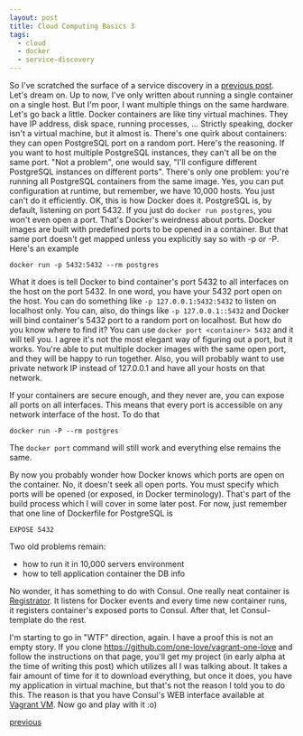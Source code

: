 ```yaml
---
layout: post
title: Cloud Computing Basics 3
tags:
  - cloud
  - docker
  - service-discovery
---
```


So I've scratched the surface of a service discovery in a
[previous post](/cloud-computing-basics-2). Let's dream on. Up to now, I've
only written about running a single container on a single host. But I'm poor, I
want multiple things on the same hardware. Let's go back a little. Docker
containers are like tiny virtual machines. They have IP address, disk space,
running processes, ... Strictly speaking, docker isn't a virtual machine, but
it almost is. There's one quirk about containers: they can open PostgreSQL port
on a random port. Here's the reasoning. If you want to host multiple PostgreSQL
instances, they can't all be on the same port. "Not a problem", one would say,
"I'll configure different PostgreSQL instances on different ports". There's
only one problem: you're running all PostgreSQL containers from the same image.
Yes, you can put configuration at runtime, but remember, we have 10,000 hosts.
You just can't do it efficiently. OK, this is how Docker does it. PostgreSQL is,
by default, listening on port 5432. If you just do `docker run postgres`, you
won't even open a port. That's Docker's weirdness about ports. Docker images are
built with predefined ports to be opened in a container. But that same port
doesn't get mapped unless you explicitly say so with -p or -P. Here's an example

`docker run -p 5432:5432 --rm postgres`

What it does is tell Docker to bind container's port 5432 to all interfaces on
the host on the port 5432. In one word, you have your 5432 port open on the
host. You can do something like `-p 127.0.0.1:5432:5432` to listen on localhost
only. You can, also, do things like `-p 127.0.0.1::5432` and Docker will bind
container's 5432 port to a random port on localhost. But how do you know where
to find it? You can use `docker port <container> 5432` and it will tell you. I
agree it's not the most elegant way of figuring out a port, but it works. You're
able to put multiple docker images with the same open port, and they will be
happy to run together. Also, you will probably want to use private network IP
instead of 127.0.0.1 and have all your hosts on that network.

If your containers are secure enough, and they never are, you can expose all
ports on all interfaces. This means that every port is accessible on any network
interface of the host. To do that

`docker run -P --rm postgres`

The `docker port` command will still work and everything else remains the same.

By now you probably wonder how Docker knows which ports are open on the
container. No, it doesn't seek all open ports. You must specify which ports will
be opened (or exposed, in Docker terminology). That's part of the build process
which I will cover in some later post. For now, just remember that one line of
Dockerfile for PostgreSQL is

`EXPOSE 5432`

Two old problems remain:

- how to run it in 10,000 servers environment
- how to tell application container the DB info

No wonder, it has something to do with Consul. One really neat container is
[Registrator](https://github.com/progrium/registrator). It listens for Docker
events and every time new container runs, it registers container's exposed ports
to Consul. After that, let Consul-template do the rest.

I'm starting to go in "WTF" direction, again. I have a proof this is not an
empty story. If you clone https://github.com/one-love/vagrant-one-love and
follow the instructions on that page, you'll get my project (in early alpha at
the time of writing this post) which utilizes all I was talking about. It takes
a fair amount of time for it to download everything, but once it does, you have
my application in virtual machine, but that's not the reason I told you to do
this. The reason is that you have Consul's WEB interface available at
[Vagrant VM](http://192.168.33.33:8500). Now go and play with it :o)

[previous](/blog/2014/11/14/cloud-computing-basics-2)
